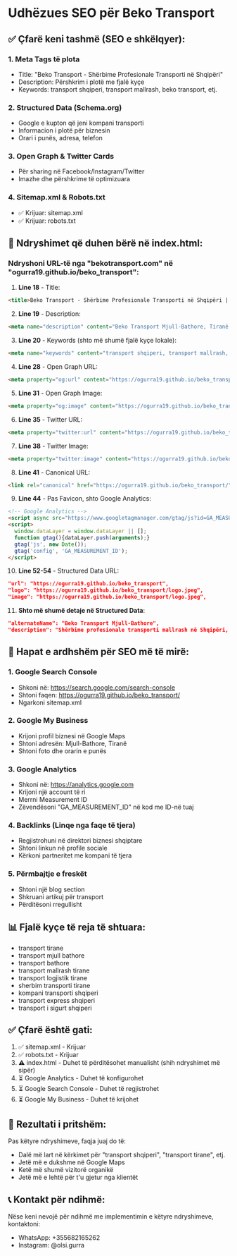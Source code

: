 # Udhëzues SEO për Beko Transport

## ✅ Çfarë keni tashmë (SEO e shkëlqyer):

### 1. **Meta Tags të plota**
- Title: "Beko Transport - Shërbime Profesionale Transporti në Shqipëri"
- Description: Përshkrim i plotë me fjalë kyçe
- Keywords: transport shqiperi, transport mallrash, beko transport, etj.

### 2. **Structured Data (Schema.org)**
- Google e kupton që jeni kompani transporti
- Informacion i plotë për biznesin
- Orari i punës, adresa, telefon

### 3. **Open Graph & Twitter Cards**
- Për sharing në Facebook/Instagram/Twitter
- Imazhe dhe përshkrime të optimizuara

### 4. **Sitemap.xml & Robots.txt**
- ✅ Krijuar: sitemap.xml
- ✅ Krijuar: robots.txt

## 📝 Ndryshimet që duhen bërë në index.html:

### Ndryshoni URL-të nga "bekotransport.com" në "ogurra19.github.io/beko_transport":

1. **Line 18** - Title:
```html
<title>Beko Transport - Shërbime Profesionale Transporti në Shqipëri | Transport Mallrash Tiranë</title>
```

2. **Line 19** - Description:
```html
<meta name="description" content="Beko Transport Mjull-Bathore, Tiranë - Shërbime profesionale transporti mallrash në Shqipëri, Kosovë, Maqedoni, Greqi dhe Mal të Zi. Transport ndërkombëtar, logjistikë, magazinim dhe dorëzim 24/7. Kontaktoni +355684343004">
```

3. **Line 20** - Keywords (shto më shumë fjalë kyçe lokale):
```html
<meta name="keywords" content="transport shqiperi, transport mallrash, beko transport, transport tirane, transport mjull bathore, transport bathore, transport nderkombetar, transport kosove, logjistike shqiperi, transport greqi, transport maqedoni, sherbim transporti, transport profesional, transport 24/7, transport mall, kompani transporti, transport mallrash tirane, transport logjistik tirane, sherbim transporti tirane, kompani transporti shqiperi, transport express shqiperi, transport i sigurt shqiperi">
```

4. **Line 28** - Open Graph URL:
```html
<meta property="og:url" content="https://ogurra19.github.io/beko_transport/">
```

5. **Line 31** - Open Graph Image:
```html
<meta property="og:image" content="https://ogurra19.github.io/beko_transport/logo.jpeg">
```

6. **Line 35** - Twitter URL:
```html
<meta property="twitter:url" content="https://ogurra19.github.io/beko_transport/">
```

7. **Line 38** - Twitter Image:
```html
<meta property="twitter:image" content="https://ogurra19.github.io/beko_transport/logo.jpeg">
```

8. **Line 41** - Canonical URL:
```html
<link rel="canonical" href="https://ogurra19.github.io/beko_transport/">
```

9. **Line 44** - Pas Favicon, shto Google Analytics:
```html
<!-- Google Analytics -->
<script async src="https://www.googletagmanager.com/gtag/js?id=GA_MEASUREMENT_ID"></script>
<script>
  window.dataLayer = window.dataLayer || [];
  function gtag(){dataLayer.push(arguments);}
  gtag('js', new Date());
  gtag('config', 'GA_MEASUREMENT_ID');
</script>
```

10. **Line 52-54** - Structured Data URL:
```json
"url": "https://ogurra19.github.io/beko_transport",
"logo": "https://ogurra19.github.io/beko_transport/logo.jpeg",
"image": "https://ogurra19.github.io/beko_transport/logo.jpeg",
```

11. **Shto më shumë detaje në Structured Data**:
```json
"alternateName": "Beko Transport Mjull-Bathore",
"description": "Shërbime profesionale transporti mallrash në Shqipëri, Kosovë, Maqedoni, Greqi dhe Mal të Zi. Kompani transporti në Tiranë me shërbim 24/7.",
```

## 🚀 Hapat e ardhshëm për SEO më të mirë:

### 1. **Google Search Console**
- Shkoni në: https://search.google.com/search-console
- Shtoni faqen: https://ogurra19.github.io/beko_transport/
- Ngarkoni sitemap.xml

### 2. **Google My Business**
- Krijoni profil biznesi në Google Maps
- Shtoni adresën: Mjull-Bathore, Tiranë
- Shtoni foto dhe orarin e punës

### 3. **Google Analytics**
- Shkoni në: https://analytics.google.com
- Krijoni një account të ri
- Merrni Measurement ID
- Zëvendësoni "GA_MEASUREMENT_ID" në kod me ID-në tuaj

### 4. **Backlinks (Linqe nga faqe të tjera)**
- Regjistrohuni në direktori biznesi shqiptare
- Shtoni linkun në profile sociale
- Kërkoni partneritet me kompani të tjera

### 5. **Përmbajtje e freskët**
- Shtoni një blog section
- Shkruani artikuj për transport
- Përditësoni rregullisht

## 📊 Fjalë kyçe të reja të shtuara:

- transport tirane
- transport mjull bathore
- transport bathore
- transport mallrash tirane
- transport logjistik tirane
- sherbim transporti tirane
- kompani transporti shqiperi
- transport express shqiperi
- transport i sigurt shqiperi

## ✅ Çfarë është gati:

1. ✅ sitemap.xml - Krijuar
2. ✅ robots.txt - Krijuar
3. ⚠️ index.html - Duhet të përditësohet manualisht (shih ndryshimet më sipër)
4. ⏳ Google Analytics - Duhet të konfigurohet
5. ⏳ Google Search Console - Duhet të regjistrohet
6. ⏳ Google My Business - Duhet të krijohet

## 🎯 Rezultati i pritshëm:

Pas këtyre ndryshimeve, faqja juaj do të:
- Dalë më lart në kërkimet për "transport shqiperi", "transport tirane", etj.
- Jetë më e dukshme në Google Maps
- Ketë më shumë vizitorë organikë
- Jetë më e lehtë për t'u gjetur nga klientët

## 📞 Kontakt për ndihmë:

Nëse keni nevojë për ndihmë me implementimin e këtyre ndryshimeve, kontaktoni:
- WhatsApp: +355682165262
- Instagram: @olsi.gurra
